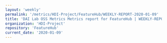 ```yaml
---
layout: 'weekly'
permalink: '/metrics/HDI-Project/FeatureHub/WEEKLY-REPORT-2020-01-09'
title: 'DAI Lab OSS Metrics Metrics report for FeatureHub | WEEKLY-REPORT-2020-01-09'
organization: 'HDI-Project'
repository: 'FeatureHub'
current_date: '2020-01-09'
---
```

